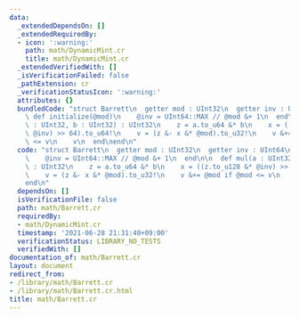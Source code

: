 ```yaml
---
data:
  _extendedDependsOn: []
  _extendedRequiredBy:
  - icon: ':warning:'
    path: math/DynamicMint.cr
    title: math/DynamicMint.cr
  _extendedVerifiedWith: []
  _isVerificationFailed: false
  _pathExtension: cr
  _verificationStatusIcon: ':warning:'
  attributes: {}
  bundledCode: "struct Barrett\n  getter mod : UInt32\n  getter inv : UInt64\n\n \
    \ def initialize(@mod)\n    @inv = UInt64::MAX // @mod &+ 1\n  end\n\n  def mul(a\
    \ : UInt32, b : UInt32) : UInt32\n    z = a.to_u64 &* b\n    x = ((z.to_u128 &*\
    \ @inv) >> 64).to_u64!\n    v = (z &- x &* @mod).to_u32!\n    v &+= @mod if @mod\
    \ <= v\n    v\n  end\nend\n"
  code: "struct Barrett\n  getter mod : UInt32\n  getter inv : UInt64\n\n  def initialize(@mod)\n\
    \    @inv = UInt64::MAX // @mod &+ 1\n  end\n\n  def mul(a : UInt32, b : UInt32)\
    \ : UInt32\n    z = a.to_u64 &* b\n    x = ((z.to_u128 &* @inv) >> 64).to_u64!\n\
    \    v = (z &- x &* @mod).to_u32!\n    v &+= @mod if @mod <= v\n    v\n  end\n\
    end\n"
  dependsOn: []
  isVerificationFile: false
  path: math/Barrett.cr
  requiredBy:
  - math/DynamicMint.cr
  timestamp: '2021-06-28 21:31:40+09:00'
  verificationStatus: LIBRARY_NO_TESTS
  verifiedWith: []
documentation_of: math/Barrett.cr
layout: document
redirect_from:
- /library/math/Barrett.cr
- /library/math/Barrett.cr.html
title: math/Barrett.cr
---
```

